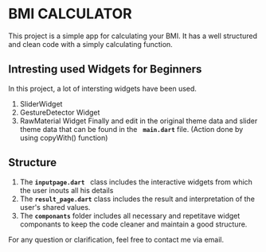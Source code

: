 # BMI CALCULATOR

This project is a simple app for calculating your BMI.
It has a well structured and clean code with a simply calculating function.

## Intresting used Widgets for Beginners

In this project, a lot of intersting widgets have been used.
1. SliderWidget
2. GestureDetector Widget
3. RawMaterial Widget
Finally and edit in the original theme data and slider theme data that can be found in the **``` main.dart```** file. (Action done by using copyWith() function)
  
## Structure 

1.  The **```inputpage.dart ```** class includes the interactive widgets from which the user inouts all his details
2.  The **```result_page.dart```** class includes the result and interpretation of the user's shared values.
3.  The **```componants```**  folder includes all necessary and repetitave widget componants to keep the code cleaner and maintain a good structure. 


For any question or clarification, feel free to contact me via email.